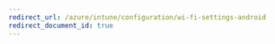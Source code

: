 ```yaml
---
redirect_url: /azure/intune/configuration/wi-fi-settings-android
redirect_document_id: true
---
```

